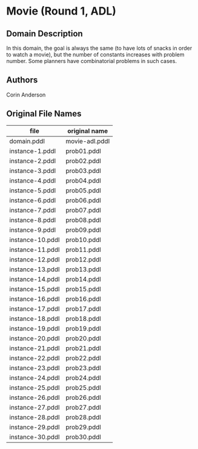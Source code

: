 # Movie (Round 1, ADL)

## Domain Description

In this domain, the goal is always the same (to have lots of snacks in order to watch a movie), but the number of constants increases with problem number.
Some planners have combinatorial problems in such cases.

## Authors

Corin Anderson

## Original File Names

| file              | original name  |
|-------------------|----------------|
| domain.pddl       | movie-adl.pddl |
| instance-1.pddl   | prob01.pddl    |
| instance-2.pddl   | prob02.pddl    |
| instance-3.pddl   | prob03.pddl    |
| instance-4.pddl   | prob04.pddl    |
| instance-5.pddl   | prob05.pddl    |
| instance-6.pddl   | prob06.pddl    |
| instance-7.pddl   | prob07.pddl    |
| instance-8.pddl   | prob08.pddl    |
| instance-9.pddl   | prob09.pddl    |
| instance-10.pddl  | prob10.pddl    |
| instance-11.pddl  | prob11.pddl    |
| instance-12.pddl  | prob12.pddl    |
| instance-13.pddl  | prob13.pddl    |
| instance-14.pddl  | prob14.pddl    |
| instance-15.pddl  | prob15.pddl    |
| instance-16.pddl  | prob16.pddl    |
| instance-17.pddl  | prob17.pddl    |
| instance-18.pddl  | prob18.pddl    |
| instance-19.pddl  | prob19.pddl    |
| instance-20.pddl  | prob20.pddl    |
| instance-21.pddl  | prob21.pddl    |
| instance-22.pddl  | prob22.pddl    |
| instance-23.pddl  | prob23.pddl    |
| instance-24.pddl  | prob24.pddl    |
| instance-25.pddl  | prob25.pddl    |
| instance-26.pddl  | prob26.pddl    |
| instance-27.pddl  | prob27.pddl    |
| instance-28.pddl  | prob28.pddl    |
| instance-29.pddl  | prob29.pddl    |
| instance-30.pddl  | prob30.pddl    |
